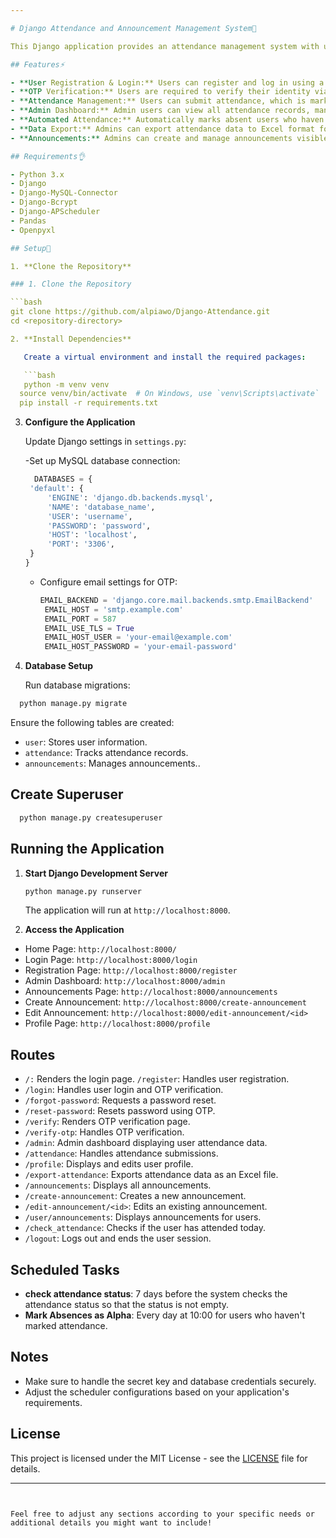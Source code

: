 ```yaml
---

# Django Attendance and Announcement Management System📃

This Django application provides an attendance management system with user and admin functionalities. It includes features for user registration, login, OTP verification, attendance tracking, announcement management, and more.

## Features⚡

- **User Registration & Login:** Users can register and log in using a secure system with hashed passwords.
- **OTP Verification:** Users are required to verify their identity via a One-Time Password (OTP) sent to their email.
- **Attendance Management:** Users can submit attendance, which is marked as late, absent (alpha), or on time based on the submission time.
- **Admin Dashboard:** Admin users can view all attendance records, manage user profiles, and create/edit announcements.
- **Automated Attendance:** Automatically marks absent users who haven't submitted attendance by a set time.
- **Data Export:** Admins can export attendance data to Excel format for record-keeping.
- **Announcements:** Admins can create and manage announcements visible to users.

## Requirements👌

- Python 3.x
- Django
- Django-MySQL-Connector
- Django-Bcrypt
- Django-APScheduler
- Pandas
- Openpyxl

## Setup🚀

1. **Clone the Repository**

### 1. Clone the Repository

```bash
git clone https://github.com/alpiawo/Django-Attendance.git
cd <repository-directory>

2. **Install Dependencies**

   Create a virtual environment and install the required packages:

   ```bash
   python -m venv venv
  source venv/bin/activate  # On Windows, use `venv\Scripts\activate`
  pip install -r requirements.txt
   ```

3. **Configure the Application**

   Update Django settings in `settings.py`:

   -Set up MySQL database connection:
     ```python
       DATABASES = {
      'default': {
          'ENGINE': 'django.db.backends.mysql',
          'NAME': 'database_name',
          'USER': 'username',
          'PASSWORD': 'password',
          'HOST': 'localhost',
          'PORT': '3306',
      }
    }
     ```

   - Configure email settings for OTP:
     ```python
     EMAIL_BACKEND = 'django.core.mail.backends.smtp.EmailBackend'
      EMAIL_HOST = 'smtp.example.com'
      EMAIL_PORT = 587
      EMAIL_USE_TLS = True
      EMAIL_HOST_USER = 'your-email@example.com'
      EMAIL_HOST_PASSWORD = 'your-email-password'
     ```

4. **Database Setup**

   Run database migrations:

  ```python
    python manage.py migrate
  ```

   Ensure the following tables are created:

  - `user`: Stores user information.
  - `attendance`: Tracks attendance records.
  - `announcements`: Manages announcements..

## Create Superuser

```bash
  python manage.py createsuperuser
```

## Running the Application

1. **Start Django Development Server**

   ```bash
   python manage.py runserver
   ```

   The application will run at `http://localhost:8000`.

2. **Access the Application**

  - Home Page: `http://localhost:8000/`
  - Login Page: `http://localhost:8000/login`
  - Registration Page: `http://localhost:8000/register`
  - Admin Dashboard: `http://localhost:8000/admin`
  - Announcements Page: `http://localhost:8000/announcements`
  - Create Announcement: `http://localhost:8000/create-announcement`
  - Edit Announcement: `http://localhost:8000/edit-announcement/<id>`
  - Profile Page: `http://localhost:8000/profile`

## Routes

- `/:` Renders the login page.
 `/register`: Handles user registration.
- `/login`: Handles user login and OTP verification.
- `/forgot-password`: Requests a password reset.
- `/reset-password`: Resets password using OTP.
- `/verify`: Renders OTP verification page.
- `/verify-otp`: Handles OTP verification.
- `/admin`: Admin dashboard displaying user attendance data.
- `/attendance`: Handles attendance submissions.
- `/profile`: Displays and edits user profile.
- `/export-attendance`: Exports attendance data as an Excel file.
- `/announcements`: Displays all announcements.
- `/create-announcement`: Creates a new announcement.
- `/edit-announcement/<id>`: Edits an existing announcement.
- `/user/announcements`: Displays announcements for users.
- `/check_attendance`: Checks if the user has attended today.
- `/logout`: Logs out and ends the user session.

## Scheduled Tasks

- **check attendance status**: 7 days before the system checks the attendance status so that the status is not empty.
- **Mark Absences as Alpha**: Every day at 10:00 for users who haven't marked attendance.

## Notes

- Make sure to handle the secret key and database credentials securely.
- Adjust the scheduler configurations based on your application's requirements.

## License

This project is licensed under the MIT License - see the [LICENSE](LICENSE) file for details.

---
```


Feel free to adjust any sections according to your specific needs or additional details you might want to include!
